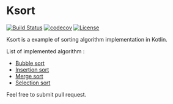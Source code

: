 # Ksort 

[![Build Status](https://travis-ci.org/Slashgear/ksort.svg?branch=master)](https://travis-ci.org/Slashgear/ksort)
[![codecov](https://codecov.io/gh/Slashgear/ksort/branch/master/graph/badge.svg)](https://codecov.io/gh/Slashgear/ksort)
[![License](https://img.shields.io/badge/license-MIT-blue.svg)](https://github.com/Slashgear/ksort/master/LICENSE.md)

Ksort is a example of sorting algorithm implementation in Kotlin.

List of implemented algorithm :

* [Bubble sort](https://github.com/Slashgear/ksort/blob/master/src/main/kotlin/com/slashgear/BubbleSort.ktt)
* [Insertion sort](https://github.com/Slashgear/ksort/blob/master/src/main/kotlin/com/slashgear/InsertionSort.kt)
* [Merge sort](https://github.com/Slashgear/ksort/blob/master/src/main/kotlin/com/slashgear/MergeSort.kt)
* [Selection sort](https://github.com/Slashgear/ksort/blob/master/src/main/kotlin/com/slashgear/SelectionSort.kt)

Feel free to submit pull request.